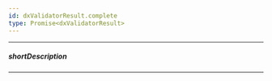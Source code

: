```yaml
---
id: dxValidatorResult.complete
type: Promise<dxValidatorResult>
---
```

---
##### shortDescription
<!-- Description goes here -->

---
<!-- Description goes here -->